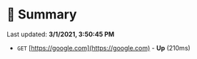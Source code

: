 # 📖 Summary
Last updated: **3/1/2021, 3:50:45 PM**

- `GET` [https://google.com](https://google.com) - **Up** (210ms)
